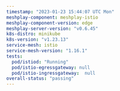 ```yaml
---
timestamp: "2023-01-23 15:44:07 UTC Mon"
meshplay-component: meshplay-istio
meshplay-component-version: edge
meshplay-server-version: "v0.6.45"
k8s-distro: minikube
k8s-version: "v1.23.13"
service-mesh: istio
service-mesh-version: "1.16.1"
tests:
  pod/istiod: "Running"
  pod/istio-egressgateway: null
  pod/istio-ingressgateway:  null
overall-status: "passing"
---
```

